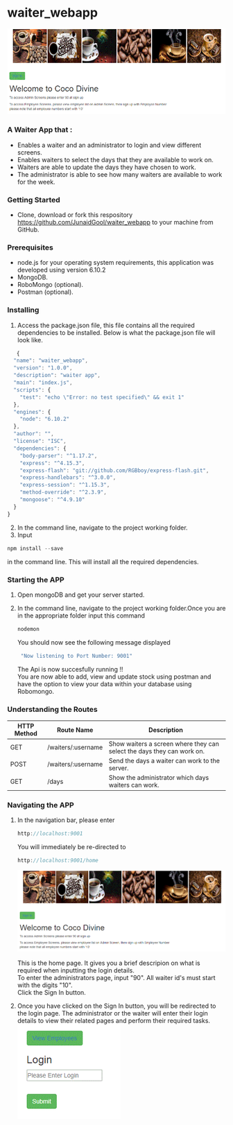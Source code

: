 # waiter_webapp

![Alt text](https://github.com/JunaidGool/waiter_webapp/blob/master/readme_images/waiter_home.GIF)

### A Waiter App that :
* Enables a waiter and an administrator to login and view different screens.
* Enables waiters to select the days that they are available to work on.
* Waiters are able to update the days they have chosen to work.
* The administrator is able to see how many waiters are available to work for the week.

### Getting Started
* Clone, download or fork this respository https://github.com/JunaidGool/waiter_webapp to your machine from GitHub.

### Prerequisites 
* node.js for your operating system requirements, this application was developed using version 6.10.2</br>
* MongoDB.<br/>
* RoboMongo (optional).<br/>
* Postman (optional).

### Installing
1. Access the package.json file, this file contains all the required dependencies to be installed.
   Below is what the package.json file will look like.
```javascript
   {
  "name": "waiter_webapp",
  "version": "1.0.0",
  "description": "waiter app",
  "main": "index.js",
  "scripts": {
    "test": "echo \"Error: no test specified\" && exit 1"
  },
  "engines": {
    "node": "6.10.2"
  },
  "author": "",
  "license": "ISC",
  "dependencies": {
    "body-parser": "^1.17.2",
    "express": "^4.15.3",
    "express-flash": "git://github.com/RGBboy/express-flash.git",
    "express-handlebars": "^3.0.0",
    "express-session": "^1.15.3",
    "method-override": "^2.3.9",
    "mongoose": "^4.9.10"
  }
}
```

2. In the command line, navigate to the project working folder.
3. Input 
```javascript
npm install --save 
```
in the command line. This will install all the required dependencies.<br/>
   
### Starting the APP
1. Open mongoDB and get your server started.<br/>
2. In the command line, navigate to the project working folder.Once you are in the appropriate folder
   input this command
   
   ```javascript 
   nodemon 
   ```
   You should now see the following message displayed<br/>
   ```javascript 
    "Now listening to Port Number: 9001"
    ```
    The Api is now succesfully running !! <br/>
    You are now able to add, view and update stock using postman and have the option to view your data within your database using Robomongo.
    
### Understanding the Routes

HTTP Method | Route Name | Description
------------ | ------------- | ---------
GET | /waiters/:username	 	  | Show waiters a screen where they can select the days they can work on.
POST | /waiters/:username		 	  | Send the days a waiter can work to the server.
GET | /days 	  | Show the administrator which days waiters can work.

### Navigating the APP
1. In the navigation bar, please enter 
   ```javascript 
   http://localhost:9001
   ```
   You will immediately be re-directed to 
   ```javascript 
   http://localhost:9001/home
   ```
   ![Alt text](https://github.com/JunaidGool/waiter_webapp/blob/master/readme_images/waiter_home.GIF)
   
   This is the home page. It gives you a brief descripion on what is required when inputting the login details.<br/>
   To enter the administrators page, input "90". All waiter id's must start with the digits "10". <br/>
   Click the Sign In button.
   
2. Once you have clicked on the Sign In button, you will be redirected to the login page. The administrator or the waiter will enter their login details to view their related pages and perform their required tasks.
![Alt text](https://github.com/JunaidGool/waiter_webapp/blob/master/readme_images/login.GIF)






